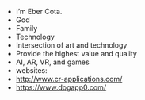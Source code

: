 - I’m Eber Cota.
- God
- Family
- Technology
- Intersection of art and technology
- Provide the highest value and quality
- AI, AR, VR, and games
- websites: 
- http://www.cr-applications.com/
- https://www.dogapp0.com/

<!---
qweeberty/qweeberty is a ✨ special ✨ repository because its `README.md` (this file) appears on your GitHub profile.
You can click the Preview link to take a look at your changes.
--->

